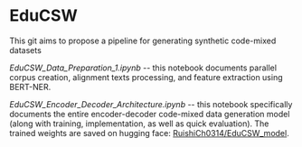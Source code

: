 # EduCSW
This git aims to propose a pipeline for generating synthetic code-mixed datasets

*EduCSW_Data_Preparation_1.ipynb* -- this notebook documents parallel corpus creation, alignment texts processing, and feature extraction using BERT-NER.

*EduCSW_Encoder_Decoder_Architecture.ipynb* -- this notebook specifically documents the entire encoder-decoder code-mixed data generation model (along with training, implementation, as well as quick evaluation). The trained weights are saved on hugging face: [RuishiCh0314/EduCSW_model](https://huggingface.co/RuishiCh0314/EduCSW_model).

 
